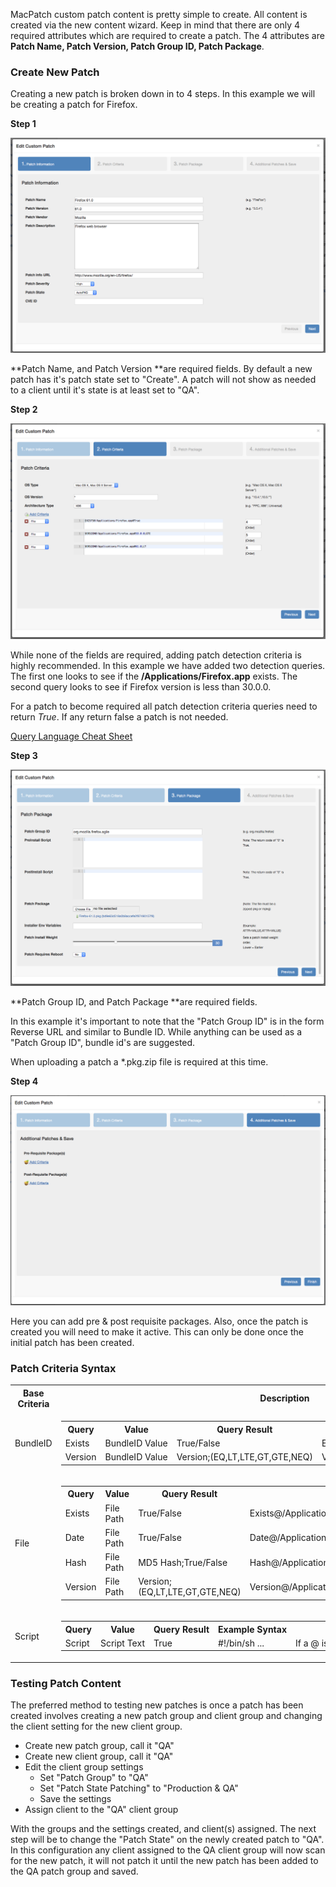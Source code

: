 

MacPatch custom patch content is pretty simple to create. All content is created via the new content wizard. Keep in mind that there are only 4 required attributes which are required to create a patch. The 4 attributes are **Patch Name, Patch Version, Patch Group ID, Patch Package**.

### Create New Patch <a name='a1'></a>

Creating a new patch is broken down in to 4 steps. In this example we will be creating a patch for Firefox.

**Step 1**

[![](./images/content/Patch-Step1.png)](./images/content/Patch-Step1.png)

**Patch Name, and Patch Version **are required fields. By default a new patch has it's patch state set to "Create". A patch will not show as needed to a client until it's state is at least set to "QA".

**Step 2**

[![](./images/content/Patch-Step2.png)](./images/content/Patch-Step2.png)

While none of the fields are required, adding patch detection criteria is highly recommended. In this example we have added two detection queries. The first one looks to see if the **/Applications/Firefox.app** exists. The second query looks to see if Firefox version is less than 30.0.0.

For a patch to become required all patch detection criteria queries need to return *True*. If any return false a patch is not needed.

[Query Language Cheat Sheet](#a2)

**Step 3**

[![](./images/content/Patch-Step3.png)](./images/content/Patch-Step3.png)

**Patch Group ID, and Patch Package **are required fields.

In this example it's important to note that the "Patch Group ID" is in the form Reverse URL and similar to Bundle ID. While anything can be used as a "Patch Group ID", bundle id's are suggested.

When uploading a patch a *.pkg.zip file is required at this time.

**Step 4**

[ ![](./images/content/Patch-Step4.png) ](./images/content/Patch-Step4.png)


Here you can add pre & post requisite packages. Also, once the patch is created you will need to make it active. This can only be done once the initial patch has been created.

### Patch Criteria Syntax <a name="a2"></a>
<table>
	<tr>
		<th>Base Criteria</th>
		<th>Description</th>
	</tr>
<tr>
	<td>BundleID</td>
	<td>
		<table id="sampleInner">
<tr>
<th>Query</th>
<th>Value</th>
<th>Query Result</th>
<th>Example Syntax</th>
</tr>
<tr>
<td>Exists</td>
<td>BundleID Value</td>
<td>True/False</td>
<td>Exists@com.adobe.Reader@True</td>
</tr>
<tr>
<td>Version</td>
<td>BundleID Value</td>
<td>Version;(EQ,LT,LTE,GT,GTE,NEQ)</td>
<td>Version@com.adobe.Reader@9.3.0;LT</td>
</tr>
</table>
</td>
</tr>
<tr>
<td>File</td>
<td>
<table id="sampleInner">
<tr>
<th>Query</th>
<th>Value</th>
<th>Query Result</th>
<th>Example Syntax</th>
</tr>
<tr>
<td>Exists</td>
<td>File Path</td>
<td>True/False</td>
<td>Exists@/Applications/Firefox.app@True</td>
</tr>
<tr>
<td>Date</td>
<td>File Path</td>
<td>True/False</td>
<td>Date@/Applications/Firefox.app@2010-03-22 12:00:00;LT</td>
</tr>
<tr>
<td>Hash</td>
<td>File Path</td>
<td>MD5 Hash;True/False</td>
<td>Hash@/Applications/Firefox.app@123432dsh2362h3h;TRUE</td>
</tr>
<tr>
<td>Version</td>
<td>File Path</td>
<td>Version;(EQ,LT,LTE,GT,GTE,NEQ)</td>
<td>Version@/Applications/Firefox.app@3.5.7;LT</td>
</tr>
</table>
</td>
<tr>
<td>Script</td>
<td>
<table id="sampleInner">
<tr>
<th>Query</th>
<th>Value</th>
<th>Query Result</th>
<th>Example Syntax</th>
<th>Notes</th>
</tr>
<tr>
<td>Script</td>
<td>Script Text</td>
<td>True</td>
<td>#!/bin/sh ...</td>
<td>If a @ is used it must be escaped with @</td>
</tr>
</table>
</td>
</tr>
</tr>
</table>

### Testing Patch Content <a name='a3'></a>

The preferred method to testing new patches is once a patch has been created involves creating a new patch group and client group and changing the client setting for the new client group.

* Create new patch group, call it "QA"
* Create new client group, call it "QA"
* Edit the client group settings
	* Set "Patch Group" to "QA"
	* Set "Patch State Patching" to "Production & QA"
	* Save the settings
* Assign client to the "QA" client group

With the groups and the settings created, and client(s) assigned. The next step will be to change the "Patch State" on the newly created patch to "QA".
In this configuration any client assigned to the QA client group will now scan for the new patch, it will not patch it until the new patch has been added to the QA patch group and saved.

